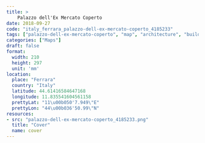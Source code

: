 ```yaml
---
title: > 
    Palazzo dell'Ex Mercato Coperto
date: 2018-09-27
code: "italy_ferrara_palazzo-dell-ex-mercato-coperto_4185233"
tags: ["palazzo-dell-ex-mercato-coperto", "map", "architecture", "buildings", "Ferrara", "Italy"]
categories: ["Maps"]
draft: false
format:
  width: 210
  height: 297
  unit: 'mm'
location:
  place: "Ferrara"
  country: "Italy"
  latitude: 44.61416584647168
  longitude: 11.835541604561158
  prettyLat: "11\u00b050'7.949\"E"
  prettyLon: "44\u00b036'50.99\"N"
resources:
- src: "palazzo-dell-ex-mercato-coperto_4185233.png"
  title: "Cover"
  name: cover
---
```


